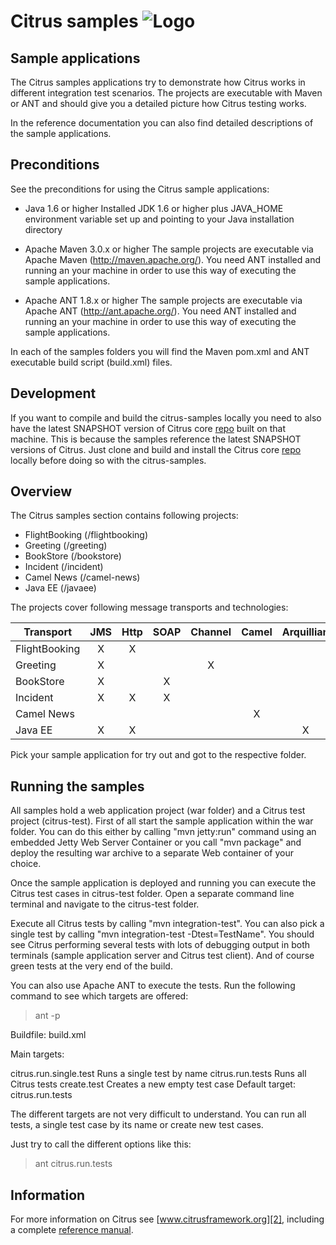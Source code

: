 Citrus samples ![Logo][1]
==============

Sample applications
---------

The Citrus samples applications try to demonstrate how Citrus works in
different integration test scenarios. The projects are executable with Maven
or ANT and should give you a detailed picture how Citrus testing works.

In the reference documentation you can also find detailed descriptions of the sample
applications.

Preconditions
---------

See the preconditions for using the Citrus sample applications:

* Java 1.6 or higher
Installed JDK 1.6 or higher plus JAVA_HOME environment variable set
up and pointing to your Java installation directory

* Apache Maven 3.0.x or higher
The sample projects are executable via Apache Maven (http://maven.apache.org/). You need
ANT installed and running an your machine in order to use this way of executing the
sample applications.

* Apache ANT 1.8.x or higher
The sample projects are executable via Apache ANT (http://ant.apache.org/). You need
ANT installed and running an your machine in order to use this way of executing the
sample applications.

In each of the samples folders you will find the Maven pom.xml and ANT executable build script (build.xml) files.

Development
---------
If you want to compile and build the citrus-samples locally you need to also have the latest SNAPSHOT version of Citrus core [repo][4] built on that machine. This is because the samples
reference the latest SNAPSHOT versions of Citrus. Just clone and build and install the Citrus core [repo][4] locally before doing so with the citrus-samples.

Overview
---------

The Citrus samples section contains following projects:

* FlightBooking (/flightbooking)
* Greeting (/greeting)
* BookStore (/bookstore)
* Incident (/incident)
* Camel News (/camel-news)
* Java EE (/javaee)

The projects cover following message transports and technologies:

| Transport          | JMS | Http | SOAP | Channel | Camel | Arquillian | JDBC | SYNC | ASYNC |
|--------------------|:---:|:----:|:----:|:-------:|:-----:|:----------:|:----:|:----:|:-----:|
| FlightBooking      |  X  |  X   |      |         |       |            |  X   |      |   X   |
| Greeting           |  X  |      |      |    X    |       |            |      |  X   |   X   |
| BookStore          |  X  |      |  X   |         |       |            |      |  X   |       |
| Incident           |  X  |  X   |  X   |         |       |            |      |  X   |   X   |
| Camel News         |     |      |      |         |   X   |            |      |      |       |
| Java EE            |  X  |  X   |      |         |       |     X      |      |  X   |   X   |

Pick your sample application for try out and got to the respective folder.

Running the samples
---------

All samples hold a web application project (war folder) and a Citrus test project (citrus-test). First of all start
the sample application within the war folder. You can do this either by calling "mvn jetty:run" command using an
embedded Jetty Web Server Container or you call "mvn package" and deploy the resulting war archive to a separate
Web container of your choice.

Once the sample application is deployed and running you can execute the Citrus test cases in citrus-test folder.
Open a separate command line terminal and navigate to the citrus-test folder.

Execute all Citrus tests by calling "mvn integration-test". You can also pick a single test by calling "mvn integration-test -Dtest=TestName".
You should see Citrus performing several tests with lots of debugging output in both terminals (sample application server
and Citrus test client). And of course green tests at the very end of the build.

You can also use Apache ANT to execute the tests. Run the following command to see which targets are offered:

> ant -p

Buildfile: build.xml

Main targets:

citrus.run.single.test  Runs a single test by name
citrus.run.tests        Runs all Citrus tests
create.test             Creates a new empty test case
Default target: citrus.run.tests

The different targets are not very difficult to understand. You can run all tests, a single test case by its name or create
new test cases.

Just try to call the different options like this:

> ant citrus.run.tests

Information
---------

For more information on Citrus see [www.citrusframework.org][2], including
a complete [reference manual][3].

 [1]: http://www.citrusframework.org/images/brand_logo.png "Citrus"
 [2]: http://www.citrusframework.org
 [3]: http://www.citrusframework.org/reference/html/
 [4]: https://github.com/christophd/citrus

